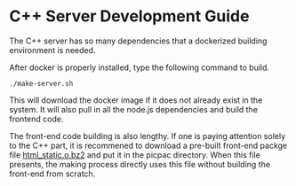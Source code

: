 C++ Server Development Guide
============================

The C++ server has so many dependencies that
a dockerized building environment is needed.

After docker is properly installed, type the
following command to build.

```
./make-server.sh
```

This will download the docker image if it
does not already exist in the system.
It will also pull in all the node.js
dependencies and build the frontend code.

The front-end code building is also lengthy.
If one is paying attention solely to the
C++ part, it is recommened to download a
pre-built front-end packge file
[html_static.o.bz2](http://aaalgo.com/picpac/server/html_static.o.bz2)
and put it in the picpac directory.  When
this file presents, the making process directly
uses this file without building the front-end
from scratch.
